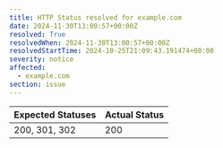 ```yaml
---
title: HTTP Status resolved for example.com
date: 2024-11-30T13:00:57+00:00Z
resolved: True
resolvedWhen: 2024-11-30T13:00:57+00:00Z
resolvedStartTime: 2024-10-25T21:09:43.191474+00:00
severity: notice
affected:
  - example.com
section: issue
---
```


| Expected Statuses | Actual Status  |
|-------------------|----------------|
| 200, 301, 302 | 200 |
